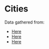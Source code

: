 # Cities

Data gathered from:
* [Here](https://figshare.com/articles/Chandler_Population_Data/2059494)
* [Here](https://figshare.com/articles/Modelski_Ancient_Period_Data/2059497)
* [Here](https://figshare.com/articles/Modelski_Modern_Period_Data/2059500)
